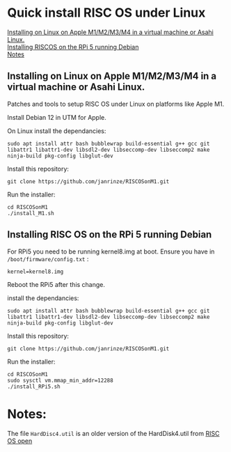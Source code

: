 # Quick install RISC OS under Linux

 [Installing on Linux on Apple M1/M2/M3/M4 in a virtual machine or Asahi Linux.](#installing-on-linux-on-apple-m1m2m3m4-in-a-virtual-machine-or-asahi-linux)<br>
 [Installing RISCOS on the RPi 5 running Debian](#installing-risc-os-on-the-rpi-5-running-debian)<br>
 [Notes](#notes)

## Installing on Linux on Apple M1/M2/M3/M4 in a virtual machine or Asahi Linux.
Patches and tools to setup RISC OS under Linux on platforms like Apple M1.

Install Debian 12 in UTM for Apple.

On Linux install the dependancies:

```
sudo apt install attr bash bubblewrap build-essential g++ gcc git libattr1 libattr1-dev libsdl2-dev libseccomp-dev libseccomp2 make ninja-build pkg-config libglut-dev
```

Install this repository:
```
git clone https://github.com/janrinze/RISCOSonM1.git
```

Run the installer:

```
cd RISCOSonM1
./install_M1.sh
```
## Installing RISC OS on the RPi 5 running Debian
For RPi5 you need to be running kernel8.img at boot.
Ensure you have in ```/boot/firmware/config.txt``` :

```kernel=kernel8.img```

Reboot the RPi5 after this change.

install the dependancies:

```
sudo apt install attr bash bubblewrap build-essential g++ gcc git libattr1 libattr1-dev libsdl2-dev libseccomp-dev libseccomp2 make ninja-build pkg-config libglut-dev
```

Install this repository:
```
git clone https://github.com/janrinze/RISCOSonM1.git
```

Run the installer:

```
cd RISCOSonM1
sudo sysctl vm.mmap_min_addr=12288
./install_RPi5.sh
```
# Notes:
The file ``HardDisc4.util`` is an older version of the HardDisk4.util from [RISC OS open](https://www.riscosopen.org/content/downloads/common)


